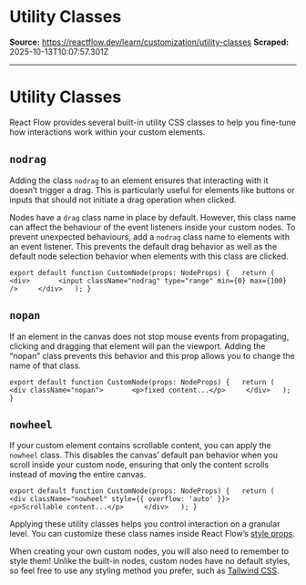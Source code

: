 # Utility Classes

**Source:** https://reactflow.dev/learn/customization/utility-classes
**Scraped:** 2025-10-13T10:07:57.301Z

---

# Utility Classes

React Flow provides several built-in utility CSS classes to help you fine-tune how interactions work within your custom elements.

## `nodrag`[](#nodrag)

Adding the class `nodrag` to an element ensures that interacting with it doesn’t trigger a drag. This is particularly useful for elements like buttons or inputs that should not initiate a drag operation when clicked.

Nodes have a `drag` class name in place by default. However, this class name can affect the behaviour of the event listeners inside your custom nodes. To prevent unexpected behaviours, add a `nodrag` class name to elements with an event listener. This prevents the default drag behavior as well as the default node selection behavior when elements with this class are clicked.

`export default function CustomNode(props: NodeProps) {   return (     <div>       <input className="nodrag" type="range" min={0} max={100} />     </div>   ); }`

## `nopan`[](#nopan)

If an element in the canvas does not stop mouse events from propagating, clicking and dragging that element will pan the viewport. Adding the “nopan” class prevents this behavior and this prop allows you to change the name of that class.

`export default function CustomNode(props: NodeProps) {   return (     <div className="nopan">       <p>fixed content...</p>     </div>   ); }`

## `nowheel`[](#nowheel)

If your custom element contains scrollable content, you can apply the `nowheel` class. This disables the canvas’ default pan behavior when you scroll inside your custom node, ensuring that only the content scrolls instead of moving the entire canvas.

`export default function CustomNode(props: NodeProps) {   return (     <div className="nowheel" style={{ overflow: 'auto' }}>       <p>Scrollable content...</p>     </div>   ); }`

Applying these utility classes helps you control interaction on a granular level. You can customize these class names inside React Flow’s [style props](/api-reference/react-flow#style-props).

When creating your own custom nodes, you will also need to remember to style them! Unlike the built-in nodes, custom nodes have no default styles, so feel free to use any styling method you prefer, such as [Tailwind CSS](/examples/styling/tailwind).